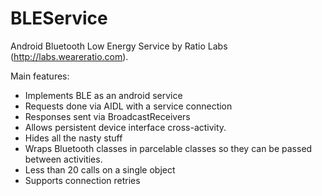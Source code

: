BLEService
==========

Android Bluetooth Low Energy Service by Ratio Labs (http://labs.weareratio.com).

Main features:

- Implements BLE as an android service
- Requests done via AIDL with a service connection
- Responses sent via BroadcastReceivers
- Allows persistent device interface cross-activity.
- Hides all the nasty stuff
- Wraps Bluetooth classes in parcelable classes so they can be passed between activities.
- Less than 20 calls on a single object
- Supports connection retries
